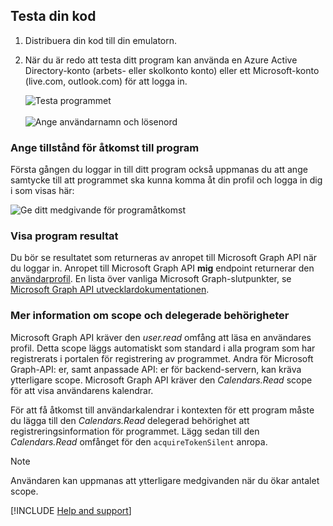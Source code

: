 ## <a name="test-your-code"></a>Testa din kod

1. Distribuera din kod till din emulatorn.

2. När du är redo att testa ditt program kan använda en Azure Active Directory-konto (arbets- eller skolkonto konto) eller ett Microsoft-konto (live.com, outlook.com) för att logga in. 

    ![Testa programmet](media/active-directory-develop-guidedsetup-android-test/mainwindow.png)
    <br/><br/>
    ![Ange användarnamn och lösenord](media/active-directory-develop-guidedsetup-android-test/usernameandpassword.png)

### <a name="provide-consent-for-application-access"></a>Ange tillstånd för åtkomst till program
Första gången du loggar in till ditt program också uppmanas du att ange samtycke till att programmet ska kunna komma åt din profil och logga in dig i som visas här: 

![Ge ditt medgivande för programåtkomst](media/active-directory-develop-guidedsetup-android-test/androidconsent.png)


### <a name="view-application-results"></a>Visa program resultat
Du bör se resultatet som returneras av anropet till Microsoft Graph API när du loggar in. Anropet till Microsoft Graph API **mig** endpoint returnerar den [användarprofil](https://graph.microsoft.com/v1.0/me). En lista över vanliga Microsoft Graph-slutpunkter, se [Microsoft Graph API utvecklardokumentationen](https://developer.microsoft.com/graph/docs#common-microsoft-graph-queries).

<!--start-collapse-->
### <a name="more-information-about-scopes-and-delegated-permissions"></a>Mer information om scope och delegerade behörigheter

Microsoft Graph API kräver den *user.read* omfång att läsa en användares profil. Detta scope läggs automatiskt som standard i alla program som har registrerats i portalen för registrering av programmet. Andra för Microsoft Graph-API: er, samt anpassade API: er för backend-servern, kan kräva ytterligare scope. Microsoft Graph API kräver den *Calendars.Read* scope för att visa användarens kalendrar. 

För att få åtkomst till användarkalendrar i kontexten för ett program måste du lägga till den *Calendars.Read* delegerad behörighet att registreringsinformation för programmet. Lägg sedan till den *Calendars.Read* omfånget för den `acquireTokenSilent` anropa. 

>[!NOTE]
>Användaren kan uppmanas att ytterligare medgivanden när du ökar antalet scope.

<!--end-collapse-->

[!INCLUDE  [Help and support](active-directory-develop-help-support-include.md)]

